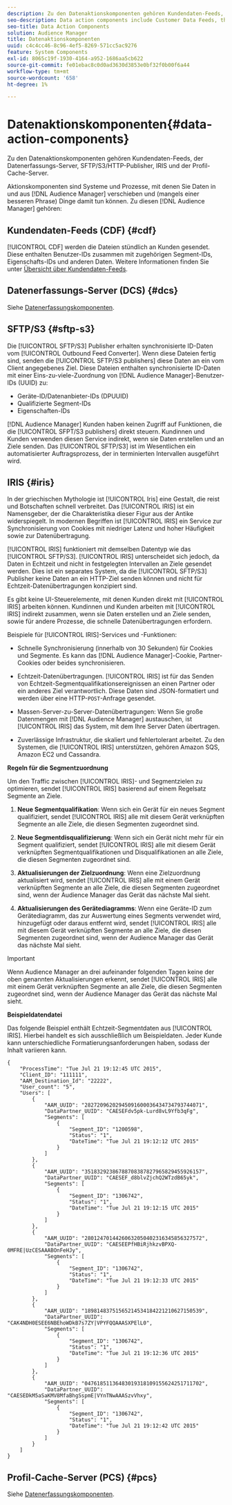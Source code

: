 ```yaml
---
description: Zu den Datenaktionskomponenten gehören Kundendaten-Feeds, der Datenerfassungs-Server, SFTP/S3/HTTP-Publisher, IRIS und der Profil-Cache-Server.
seo-description: Data action components include Customer Data Feeds, the Data Collection Server, SFTP/S3/HTTP publishers, IRIS, and the Profile Cache Server.
seo-title: Data Action Components
solution: Audience Manager
title: Datenaktionskomponenten
uuid: c4c4cc46-8c96-4ef5-8269-571cc5ac9276
feature: System Components
exl-id: 8065c19f-1930-4164-a952-1686aa5cb622
source-git-commit: fe01ebac8c0d0ad3630d3853e0bf32f0b00f6a44
workflow-type: tm+mt
source-wordcount: '658'
ht-degree: 1%

---
```


# Datenaktionskomponenten{#data-action-components}

Zu den Datenaktionskomponenten gehören Kundendaten-Feeds, der Datenerfassungs-Server, SFTP/S3/HTTP-Publisher, IRIS und der Profil-Cache-Server.

<!-- 

c_compact.xml

 -->

Aktionskomponenten sind Systeme und Prozesse, mit denen Sie Daten in und aus [!DNL Audience Manager] verschieben und (mangels einer besseren Phrase) Dinge damit tun können. Zu diesen [!DNL Audience Manager] gehören:

## Kundendaten-Feeds (CDF) {#cdf}

[!UICONTROL CDF] werden die Dateien stündlich an Kunden gesendet. Diese enthalten Benutzer-IDs zusammen mit zugehörigen Segment-IDs, Eigenschafts-IDs und anderen Daten. Weitere Informationen finden Sie unter [Übersicht über Kundendaten-Feeds](../../features/cdf-files.md).

## Datenerfassungs-Server (DCS) {#dcs}

Siehe [Datenerfassungskomponenten](../../reference/system-components/components-data-collection.md).

## SFTP/S3 {#sftp-s3}

Die [!UICONTROL SFTP/S3] Publisher erhalten synchronisierte ID-Daten vom [!UICONTROL Outbound Feed Converter]. Wenn diese Dateien fertig sind, senden die [!UICONTROL SFTP/S3 publishers] diese Daten an ein vom Client angegebenes Ziel. Diese Dateien enthalten synchronisierte ID-Daten mit einer Eins-zu-viele-Zuordnung von [!DNL Audience Manager]-Benutzer-IDs (UUID) zu:

* Geräte-ID/Datenanbieter-IDs (DPUUID)
* Qualifizierte Segment-IDs
* Eigenschaften-IDs

[!DNL Audience Manager] Kunden haben keinen Zugriff auf Funktionen, die die [!UICONTROL SFPT/S3 publishers] direkt steuern. Kundinnen und Kunden verwenden diesen Service indirekt, wenn sie Daten erstellen und an Ziele senden. Das [!UICONTROL SFTP/S3] ist im Wesentlichen ein automatisierter Auftragsprozess, der in terminierten Intervallen ausgeführt wird.

## IRIS {#iris}

In der griechischen Mythologie ist [!UICONTROL Iris] eine Gestalt, die reist und Botschaften schnell verbreitet. Das [!UICONTROL IRIS] ist ein Namensgeber, der die Charakteristika dieser Figur aus der Antike widerspiegelt. In modernen Begriffen ist [!UICONTROL IRIS] ein Service zur Synchronisierung von Cookies mit niedriger Latenz und hoher Häufigkeit sowie zur Datenübertragung.

[!UICONTROL IRIS] funktioniert mit demselben Datentyp wie das [!UICONTROL SFTP/S3]. [!UICONTROL IRIS] unterscheidet sich jedoch, da Daten in Echtzeit und nicht in festgelegten Intervallen an Ziele gesendet werden. Dies ist ein separates System, da die [!UICONTROL SFTP/S3] Publisher keine Daten an ein HTTP-Ziel senden können und nicht für Echtzeit-Datenübertragungen konzipiert sind.

Es gibt keine UI-Steuerelemente, mit denen Kunden direkt mit [!UICONTROL IRIS] arbeiten können. Kundinnen und Kunden arbeiten mit [!UICONTROL IRIS] indirekt zusammen, wenn sie Daten erstellen und an Ziele senden, sowie für andere Prozesse, die schnelle Datenübertragungen erfordern.

Beispiele für [!UICONTROL IRIS]-Services und -Funktionen:

* Schnelle Synchronisierung (innerhalb von 30 Sekunden) für Cookies und Segmente. Es kann das [!DNL Audience Manager]-Cookie, Partner-Cookies oder beides synchronisieren.
* Echtzeit-Datenübertragungen. [!UICONTROL IRIS] ist für das Senden von Echtzeit-Segmentqualifikationsereignissen an einen Partner oder ein anderes Ziel verantwortlich. Diese Daten sind JSON-formatiert und werden über eine HTTP-`POST`-Anfrage gesendet.

* Massen-Server-zu-Server-Datenübertragungen: Wenn Sie große Datenmengen mit [!DNL Audience Manager] austauschen, ist [!UICONTROL IRIS] das System, mit dem Ihre Server Daten übertragen.

* Zuverlässige Infrastruktur, die skaliert und fehlertolerant arbeitet. Zu den Systemen, die [!UICONTROL IRIS] unterstützen, gehören Amazon SQS, Amazon EC2 und Cassandra.

**Regeln für die Segmentzuordnung**

Um den Traffic zwischen [!UICONTROL IRIS]- und Segmentzielen zu optimieren, sendet [!UICONTROL IRIS] basierend auf einem Regelsatz Segmente an Ziele.

1. **Neue Segmentqualifikation**: Wenn sich ein Gerät für ein neues Segment qualifiziert, sendet [!UICONTROL IRIS] alle mit diesem Gerät verknüpften Segmente an alle Ziele, die diesen Segmenten zugeordnet sind.

1. **Neue Segmentdisqualifizierung**: Wenn sich ein Gerät nicht mehr für ein Segment qualifiziert, sendet [!UICONTROL IRIS] alle mit diesem Gerät verknüpften Segmentqualifikationen und Disqualifikationen an alle Ziele, die diesen Segmenten zugeordnet sind.

1. **Aktualisierungen der Zielzuordnung**: Wenn eine Zielzuordnung aktualisiert wird, sendet [!UICONTROL IRIS] alle mit einem Gerät verknüpften Segmente an alle Ziele, die diesen Segmenten zugeordnet sind, wenn der Audience Manager das Gerät das nächste Mal sieht.

1. **Aktualisierungen des Gerätediagramms**: Wenn eine Geräte-ID zum Gerätediagramm, das zur Auswertung eines Segments verwendet wird, hinzugefügt oder daraus entfernt wird, sendet [!UICONTROL IRIS] alle mit diesem Gerät verknüpften Segmente an alle Ziele, die diesen Segmenten zugeordnet sind, wenn der Audience Manager das Gerät das nächste Mal sieht.

>[!IMPORTANT]
>
>Wenn Audience Manager an drei aufeinander folgenden Tagen keine der oben genannten Aktualisierungen erkennt, sendet [!UICONTROL IRIS] alle mit einem Gerät verknüpften Segmente an alle Ziele, die diesen Segmenten zugeordnet sind, wenn der Audience Manager das Gerät das nächste Mal sieht.

**Beispieldatendatei**

Das folgende Beispiel enthält Echtzeit-Segmentdaten aus [!UICONTROL IRIS]. Hierbei handelt es sich ausschließlich um Beispieldaten. Jeder Kunde kann unterschiedliche Formatierungsanforderungen haben, sodass der Inhalt variieren kann.

```
{
    "ProcessTime": "Tue Jul 21 19:12:45 UTC 2015",
    "Client_ID": "111111",
    "AAM_Destination_Id": "22222",
    "User_count": "5",
    "Users": [
        {
            "AAM_UUID": "28272096202945091600036434734793744071",
            "DataPartner_UUID": "CAESEFdv5pk-Lurd8vL9Yfb3qFg",
            "Segments": [
                {
                    "Segment_ID": "1200598",
                    "Status": "1",
                    "DateTime": "Tue Jul 21 19:12:12 UTC 2015"
                }
            ]
        },
        {
            "AAM_UUID": "35183292386788708387827965829455926157",
            "DataPartner_UUID": "CAESEF_d8blvZjchQ2WTzdB65yk",
            "Segments": [
                {
                    "Segment_ID": "1306742",
                    "Status": "1",
                    "DateTime": "Tue Jul 21 19:12:15 UTC 2015"
                }
            ]
        },
        {
            "AAM_UUID": "28012470144260632050402316345856327572",
            "DataPartner_UUID": "CAESEEPfHBiRjhkzvBPXQ-0MFRE|UzCESAAABOnFeHJy",
            "Segments": [
                {
                    "Segment_ID": "1306742",
                    "Status": "1",
                    "DateTime": "Tue Jul 21 19:12:33 UTC 2015"
                }
            ]
        },
        {
            "AAM_UUID": "18981483751565214534184221210627150539",
            "DataPartner_UUID": "CAK4NDH0ESEE6NBEhoWDkB7s7ZY|VPYFQQAAASXPElL0",
            "Segments": [
                {
                    "Segment_ID": "1306742",
                    "Status": "1",
                    "DateTime": "Tue Jul 21 19:12:36 UTC 2015"
                }
            ]
        },
        {
            "AAM_UUID": "04761851136483019318109155624251711702",
            "DataPartner_UUID": "CAESEDkM5aSaKMV8MfaBhgSspmE|VYnTNwAAASzvVhxy",
            "Segments": [
                {
                    "Segment_ID": "1306742",
                    "Status": "1",
                    "DateTime": "Tue Jul 21 19:12:42 UTC 2015"
                }
            ]
        }
    ]
}
```

## Profil-Cache-Server (PCS) {#pcs}

Siehe [Datenerfassungskomponenten](../../reference/system-components/components-data-collection.md).
